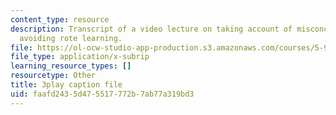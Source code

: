 ```yaml
---
content_type: resource
description: Transcript of a video lecture on taking account of misconceptions and
  avoiding rote learning.
file: https://ol-ocw-studio-app-production.s3.amazonaws.com/courses/5-95j-teaching-college-level-science-and-engineering-spring-2009/faafd2435d475517772b7ab77a319bd3_etbY4_d3peg.srt
file_type: application/x-subrip
learning_resource_types: []
resourcetype: Other
title: 3play caption file
uid: faafd243-5d47-5517-772b-7ab77a319bd3
---
```


